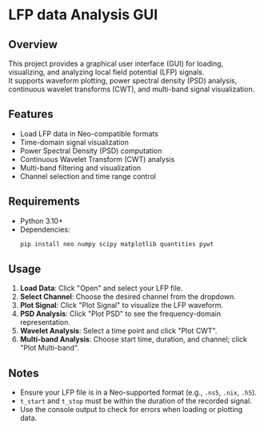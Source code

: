 # LFP data Analysis GUI

## Overview
This project provides a graphical user interface (GUI) for loading, visualizing, and analyzing local field potential (LFP) signals.  
It supports waveform plotting, power spectral density (PSD) analysis, continuous wavelet transforms (CWT), and multi-band signal visualization.

## Features
- Load LFP data in Neo-compatible formats  
- Time-domain signal visualization  
- Power Spectral Density (PSD) computation  
- Continuous Wavelet Transform (CWT) analysis  
- Multi-band filtering and visualization  
- Channel selection and time range control  

## Requirements
- Python 3.10+  
- Dependencies:
  ```bash
  pip install neo numpy scipy matplotlib quantities pywt
  ```


## Usage
1. **Load Data**: Click "Open" and select your LFP file.  
2. **Select Channel**: Choose the desired channel from the dropdown.  
3. **Plot Signal**: Click "Plot Signal" to visualize the LFP waveform.  
4. **PSD Analysis**: Click "Plot PSD" to see the frequency-domain representation.  
5. **Wavelet Analysis**: Select a time point and click "Plot CWT".  
6. **Multi-band Analysis**: Choose start time, duration, and channel; click "Plot Multi-band".  

## Notes
- Ensure your LFP file is in a Neo-supported format (e.g., `.ns5`, `.nix`, `.h5`).  
- `t_start` and `t_stop` must be within the duration of the recorded signal.  
- Use the console output to check for errors when loading or plotting data.  
